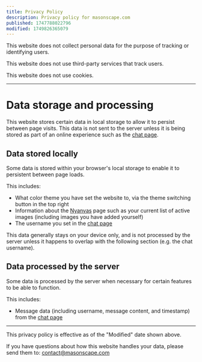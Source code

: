 ```yaml
---
title: Privacy Policy
description: Privacy policy for masonscape.com
published: 1747788022796
modified: 1749826365079
---
```


This website does not collect personal data for the purpose of tracking or identifying users.

This website does not use third-party services that track users.

This website does not use cookies.

---

# Data storage and processing

This website stores certain data in local storage to allow it to persist between page visits. This data is not sent to the server unless it is being stored as part of an online experience such as the [chat page](https://masonscape.com/chat).

## Data stored locally

Some data is stored within your browser's local storage to enable it to persistent between page loads.   

This includes:
- What color theme you have set the website to, via the theme switching button in the top right
- Information about the [Nyanvas](https://masonscape.com/nyanvas) page such as your current list of active images (including images you have added yourself)
- The username you set in the [chat page](https://masonscape.com/chat)

This data generally stays on your device only, and is not processed by the server unless it happens to overlap with the following section (e.g. the chat username).

## Data processed by the server

Some data is processed by the server when necessary for certain features to be able to function.

This includes:
- Message data (including username, message content, and timestamp) from the [chat page](https://masonscape.com/chat)

---

This privacy policy is effective as of the "Modified" date shown above.

If you have questions about how this website handles your data, please send them to: [contact@masonscape.com](mailto:contact@masonscape.com)